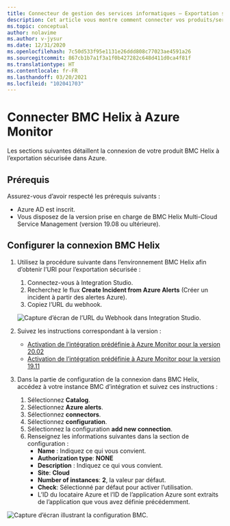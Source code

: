 ```yaml
---
title: Connecteur de gestion des services informatiques – Exportation sécurisée dans Azure Monitor – Configuration à l’aide du BMC
description: Cet article vous montre comment connecter vos produits/services ITSM à l’aide du BMC sur Exportation sécurisée dans Azure Monitor.
ms.topic: conceptual
author: nolavime
ms.author: v-jysur
ms.date: 12/31/2020
ms.openlocfilehash: 7c50d533f95e1131e26ddd808c77023ae4591a26
ms.sourcegitcommit: 867cb1b7a1f3a1f0b427282c648d411d0ca4f81f
ms.translationtype: HT
ms.contentlocale: fr-FR
ms.lasthandoff: 03/20/2021
ms.locfileid: "102041703"
---
```

# <a name="connect-bmc-helix-to-azure-monitor"></a>Connecter BMC Helix à Azure Monitor

Les sections suivantes détaillent la connexion de votre produit BMC Helix à l’exportation sécurisée dans Azure.

## <a name="prerequisites"></a>Prérequis

Assurez-vous d’avoir respecté les prérequis suivants :

* Azure AD est inscrit.
* Vous disposez de la version prise en charge de BMC Helix Multi-Cloud Service Management (version 19.08 ou ultérieure).

## <a name="configure-the-bmc-helix-connection"></a>Configurer la connexion BMC Helix

1. Utilisez la procédure suivante dans l’environnement BMC Helix afin d’obtenir l’URI pour l’exportation sécurisée :

   1. Connectez-vous à Integration Studio.
   1. Recherchez le flux **Create Incident from Azure Alerts** (Créer un incident à partir des alertes Azure).
   1. Copiez l’URL du webhook.
   
   ![Capture d’écran de l’URL du Webhook dans Integration Studio.](media/itsmc-secure-webhook-connections-bmc/bmc-url.png)
   
2. Suivez les instructions correspondant à la version :
   * [Activation de l’intégration prédéfinie à Azure Monitor pour la version 20.02](https://docs.bmc.com/docs/multicloud/enabling-prebuilt-integration-with-azure-monitor-879728195.html)
   * [Activation de l’intégration prédéfinie à Azure Monitor pour la version 19.11](https://docs.bmc.com/docs/multicloudprevious/enabling-prebuilt-integration-with-azure-monitor-904157623.html)

3. Dans la partie de configuration de la connexion dans BMC Helix, accédez à votre instance BMC d’intégration et suivez ces instructions :

   1. Sélectionnez **Catalog**.
   2. Sélectionnez **Azure alerts**.
   3. Sélectionnez **connectors**.
   4. Sélectionnez **configuration**.
   5. Sélectionnez la configuration **add new connection**.
   6. Renseignez les informations suivantes dans la section de configuration :
      - **Name** : Indiquez ce qui vous convient.
      - **Authorization type**: **NONE**
      - **Description** : Indiquez ce qui vous convient.
      - **Site**: **Cloud**
      - **Number of instances**: **2**, la valeur par défaut.
      - **Check**: Sélectionné par défaut pour activer l’utilisation.
      - L’ID du locataire Azure et l’ID de l’application Azure sont extraits de l’application que vous avez définie précédemment.

![Capture d’écran illustrant la configuration BMC.](media/itsmc-secure-webhook-connections-bmc/bmc-configuration.png)
